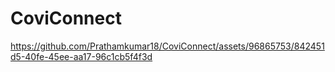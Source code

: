 # CoviConnect




https://github.com/Prathamkumar18/CoviConnect/assets/96865753/842451d5-40fe-45ee-aa17-96c1cb5f4f3d

